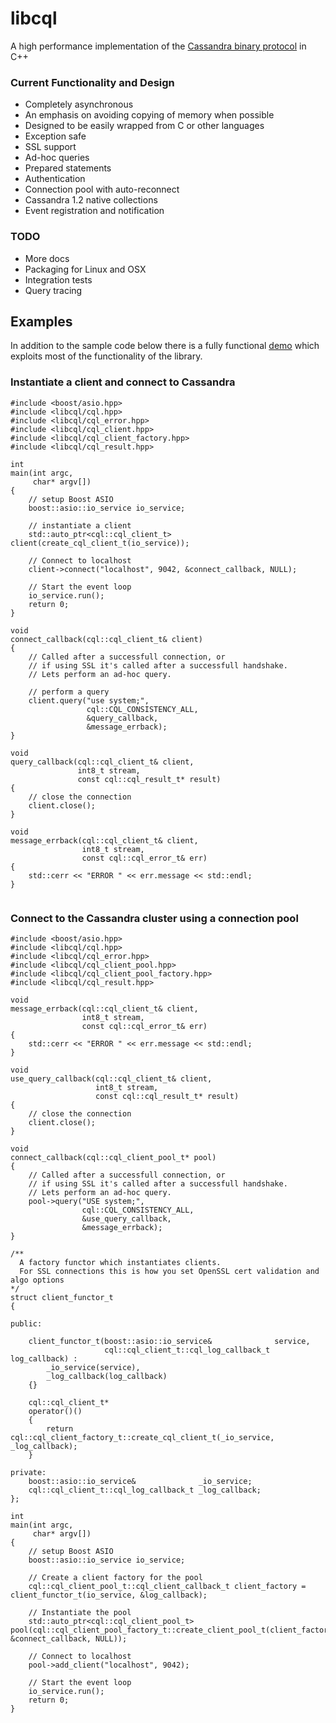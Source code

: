 libcql
======

A high performance implementation of the [Cassandra binary protocol](https://github.com/apache/cassandra/blob/trunk/doc/native_protocol.spec) in C++

### Current Functionality and Design
- Completely asynchronous
- An emphasis on avoiding copying of memory when possible
- Designed to be easily wrapped from C or other languages
- Exception safe
- SSL support
- Ad-hoc queries
- Prepared statements
- Authentication
- Connection pool with auto-reconnect
- Cassandra 1.2 native collections
- Event registration and notification

### TODO
- More docs
- Packaging for Linux and OSX
- Integration tests
- Query tracing


## Examples
In addition to the sample code below there is a fully functional [demo](https://github.com/mstump/libcql/blob/master/demo/main.cpp) which exploits most of the functionality of the library.


### Instantiate a client and connect to Cassandra
```
#include <boost/asio.hpp>
#include <libcql/cql.hpp>
#include <libcql/cql_error.hpp>
#include <libcql/cql_client.hpp>
#include <libcql/cql_client_factory.hpp>
#include <libcql/cql_result.hpp>

int
main(int argc,
     char* argv[])
{
    // setup Boost ASIO
    boost::asio::io_service io_service;

    // instantiate a client
    std::auto_ptr<cql::cql_client_t> client(create_cql_client_t(io_service));

    // Connect to localhost
    client->connect("localhost", 9042, &connect_callback, NULL);

    // Start the event loop
    io_service.run();
    return 0;
}

void
connect_callback(cql::cql_client_t& client)
{
    // Called after a successfull connection, or
    // if using SSL it's called after a successfull handshake.
    // Lets perform an ad-hoc query.

    // perform a query
    client.query("use system;",
                 cql::CQL_CONSISTENCY_ALL,
                 &query_callback,
                 &message_errback);
}

void
query_callback(cql::cql_client_t& client,
               int8_t stream,
               const cql::cql_result_t* result)
{
    // close the connection
    client.close();
}

void
message_errback(cql::cql_client_t& client,
                int8_t stream,
                const cql::cql_error_t& err)
{
    std::cerr << "ERROR " << err.message << std::endl;
}


```


### Connect to the Cassandra cluster using a connection pool
```
#include <boost/asio.hpp>
#include <libcql/cql.hpp>
#include <libcql/cql_error.hpp>
#include <libcql/cql_client_pool.hpp>
#include <libcql/cql_client_pool_factory.hpp>
#include <libcql/cql_result.hpp>

void
message_errback(cql::cql_client_t& client,
                int8_t stream,
                const cql::cql_error_t& err)
{
    std::cerr << "ERROR " << err.message << std::endl;
}

void
use_query_callback(cql::cql_client_t& client,
                   int8_t stream,
                   const cql::cql_result_t* result)
{
    // close the connection
    client.close();
}

void
connect_callback(cql::cql_client_pool_t* pool)
{
    // Called after a successfull connection, or
    // if using SSL it's called after a successfull handshake.
    // Lets perform an ad-hoc query.
    pool->query("USE system;",
                cql::CQL_CONSISTENCY_ALL,
                &use_query_callback,
                &message_errback);
}

/**
  A factory functor which instantiates clients.
  For SSL connections this is how you set OpenSSL cert validation and algo options
*/
struct client_functor_t
{

public:

    client_functor_t(boost::asio::io_service&              service,
                     cql::cql_client_t::cql_log_callback_t log_callback) :
        _io_service(service),
        _log_callback(log_callback)
    {}

    cql::cql_client_t*
    operator()()
    {
        return cql::cql_client_factory_t::create_cql_client_t(_io_service, _log_callback);
    }

private:
    boost::asio::io_service&              _io_service;
    cql::cql_client_t::cql_log_callback_t _log_callback;
};

int
main(int argc,
     char* argv[])
{
    // setup Boost ASIO
    boost::asio::io_service io_service;

    // Create a client factory for the pool
    cql::cql_client_pool_t::cql_client_callback_t client_factory = client_functor_t(io_service, &log_callback);

    // Instantiate the pool
    std::auto_ptr<cql::cql_client_pool_t> pool(cql::cql_client_pool_factory_t::create_client_pool_t(client_factory, &connect_callback, NULL));

    // Connect to localhost
    pool->add_client("localhost", 9042);

    // Start the event loop
    io_service.run();
    return 0;
}

```